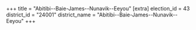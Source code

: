 +++
title = "Abitibi--Baie-James--Nunavik--Eeyou"
[extra]
election_id = 43
district_id = "24001"
district_name = "Abitibi--Baie-James--Nunavik--Eeyou"
+++
